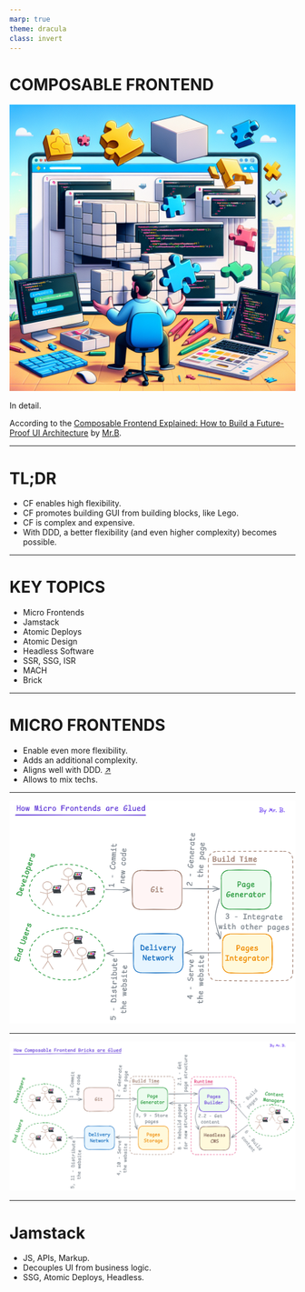 ```yaml
---
marp: true
theme: dracula
class: invert
---
```


# COMPOSABLE FRONTEND

![bg right fill brightness:0.8](./cover.png)

In detail.

According to the [Composable Frontend Explained: How to Build a Future-Proof UI Architecture](https://balov.dev/blog/composable-frontend-explained-how-to-build-a-future-proof-ui-architecture/) by [Mr.B](https://balov.dev/).

---

# TL;DR

- CF enables high flexibility.
- CF promotes building GUI from building blocks, like Lego.
- CF is complex and expensive.
- With DDD, a better flexibility (and even higher complexity) becomes possible.

---

# KEY TOPICS

- Micro Frontends
- Jamstack
- Atomic Deploys
- Atomic Design
- Headless Software
- SSR, SSG, ISR
- MACH
- Brick

---

# MICRO FRONTENDS

- Enable even more flexibility.
- Adds an additional complexity.
- Aligns well with DDD. [↗](https://balov.dev/blog/composable-frontend-explained-how-to-build-a-future-proof-ui-architecture/#the-power-of-domain-oriented-teams)
- Allows to mix techs.

---

![bg fit brightness:0.8](../../../how-micro-frontends-are-glued--large.webp)

---

![bg fit brightness:0.8](../../../how-composable-frontend-bricks-are-glued--large.webp)

---

# Jamstack

- JS, APIs, Markup.
- Decouples UI from business logic.
- SSG, Atomic Deploys, Headless.
